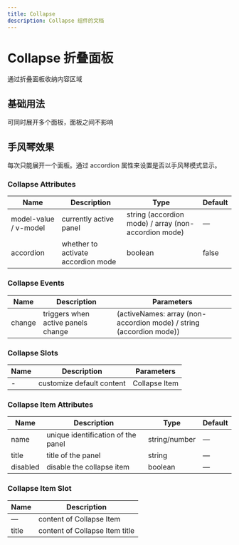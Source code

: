 ```yaml
---
title: Collapse
description: Collapse 组件的文档
---
```


# Collapse 折叠面板

通过折叠面板收纳内容区域

## 基础用法

可同时展开多个面板，面板之间不影响

<preview path="../demo/collapse/basic.vue" title="基础用法" description="Collapse 组件的基础用法"></preview>

## 手风琴效果

每次只能展开一个面板。通过 accordion 属性来设置是否以手风琴模式显示。

<preview path="../demo/collapse/accordion.vue" title="手风琴效果" description="Collapse 组件的手风琴效果"></preview>

### Collapse Attributes

| Name                  | Description                        | Type                                                 | Default |
| --------------------- | ---------------------------------- | ---------------------------------------------------- | ------- |
| model-value / v-model | currently active panel             | string (accordion mode) / array (non-accordion mode) | —       |
| accordion             | whether to activate accordion mode | boolean                                              | false   |

### Collapse Events

| Name   | Description                        | Parameters                                                          |
| ------ | ---------------------------------- | ------------------------------------------------------------------- |
| change | triggers when active panels change | (activeNames: array (non-accordion mode) / string (accordion mode)) |

### Collapse Slots

| Name | Description               | Parameters    |
| ---- | ------------------------- | ------------- |
| -    | customize default content | Collapse Item |

### Collapse Item Attributes

| Name     | Description                        | Type          | Default |
| -------- | ---------------------------------- | ------------- | ------- |
| name     | unique identification of the panel | string/number | —       |
| title    | title of the panel                 | string        | —       |
| disabled | disable the collapse item          | boolean       | —       |

### Collapse Item Slot

| Name  | Description                    |
| ----- | ------------------------------ |
| —     | content of Collapse Item       |
| title | content of Collapse Item title |
